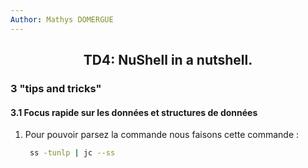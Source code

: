 ```yaml
---
Author: Mathys DOMERGUE
---
```



## <center>TD4: NuShell in a nutshell.


### 3 "tips and tricks"

#### 3.1 Focus rapide sur les données et structures de données

1. Pour pouvoir parsez la commande nous faisons cette commande :
   ```bash 
    ss -tunlp | jc --ss
   ```